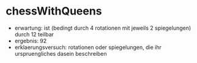 # chessWithQueens

- erwartung: ist (bedingt durch 4 rotationen mit jeweils 2 spiegelungen) durch 12 teilbar
- ergebnis:  92
- erklaerungsversuch: rotationen oder spiegelungen, die ihr urspruengliches dasein beschreiben
